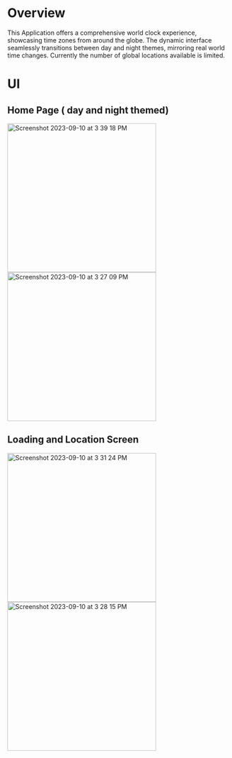 # Overview
This Application offers a comprehensive world clock experience, showcasing time zones from around the globe. The dynamic interface seamlessly transitions between day and night themes, mirroring real world time changes. Currently the number of global locations available is limited. 

# UI

## Home Page ( day and night themed)
<img width="336" alt="Screenshot 2023-09-10 at 3 39 18 PM" src="https://github.com/shellyannissa/world_time_app/assets/118563935/1511fb3d-0ee3-409b-ab78-d70fd0c02c59">
<img width="336" alt="Screenshot 2023-09-10 at 3 27 09 PM" src="https://github.com/shellyannissa/world_time_app/assets/118563935/ea1f8410-03a0-4652-b7d5-f3fd98569e7f">

## Loading and Location Screen
<img width="336" alt="Screenshot 2023-09-10 at 3 31 24 PM" src="https://github.com/shellyannissa/world_time_app/assets/118563935/047d6763-ecd8-41cb-885f-b2066ef2b5be">
<img width="336" alt="Screenshot 2023-09-10 at 3 28 15 PM" src="https://github.com/shellyannissa/world_time_app/assets/118563935/3ffbc759-c5ba-476e-8cfb-6af9e880c4c0">
